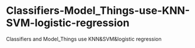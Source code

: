 # Classifiers-Model_Things-use-KNN-SVM-logistic-regression
Classifiers and Model_Things use KNN&amp;SVM&amp;logistic regression
